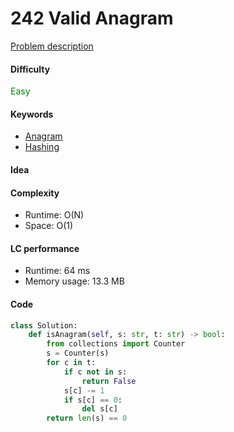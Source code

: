 242 Valid Anagram   
=======================
[Problem description](https://leetcode.com/problems/valid-anagram/)

#### Difficulty
<span style="color:green">Easy</span>

#### Keywords
- [Anagram](../categories/anagram.md)
- [Hashing](../categories/hashing.md)

#### Idea


#### Complexity
- Runtime: O(N) 
- Space: O(1)

#### LC performance
- Runtime: 64 ms
- Memory usage: 13.3 MB

#### Code
```python
class Solution:
    def isAnagram(self, s: str, t: str) -> bool:
        from collections import Counter
        s = Counter(s)
        for c in t:
            if c not in s:
                return False
            s[c] -= 1
            if s[c] == 0:
                del s[c]
        return len(s) == 0
```